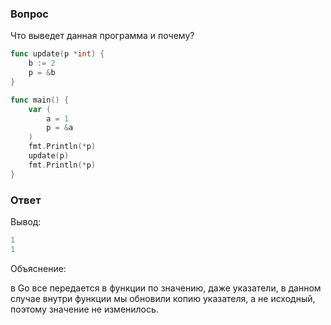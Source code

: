 ### Вопрос

Что выведет данная программа и почему?




```go
func update(p *int) {
    b := 2
    p = &b
}

func main() {
    var (
        a = 1
        p = &a
    )
    fmt.Println(*p)
    update(p)
    fmt.Println(*p)
}
```

### Ответ

Вывод:
```go
1
1
```

Объяснение:

в Go все передается в функции по значению, даже указатели,
в данном случае внутри функции мы обновили копию указателя, а не исходный,
поэтому значение не изменилось.